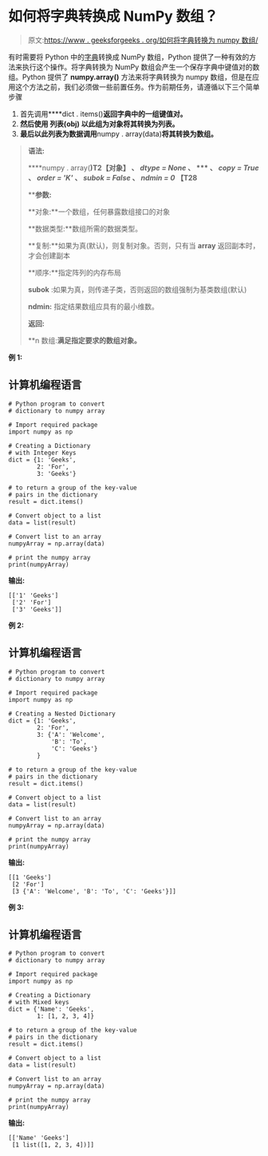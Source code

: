 # 如何将字典转换成 NumPy 数组？

> 原文:[https://www . geeksforgeeks . org/如何将字典转换为 numpy 数组/](https://www.geeksforgeeks.org/how-to-convert-a-dictionary-into-a-numpy-array/)

有时需要将 Python 中的[字典](https://www.geeksforgeeks.org/python-dictionary/)转换成 NumPy 数组，Python 提供了一种有效的方法来执行这个操作。将字典转换为 NumPy 数组会产生一个保存字典中键值对的数组。Python 提供了 **numpy.array()** 方法来将字典转换为 numpy 数组，但是在应用这个方法之前，我们必须做一些前置任务。作为前期任务，请遵循以下三个简单步骤

1.  首先调用****dict . items()**返回字典中的一组键值对。**
2.  **然后使用 **列表(obj)** 以此组为对象将其转换为列表。**
3.  **最后以此列表为数据调用**numpy . array(data)**将其转换为数组。**

> ****语法:****
> 
> ****numpy . array(**)T2【对象】 **、** *dtype = None* **、** *** **、** *copy = True* **、** *order = 'K'* **、** *subok = False* **、** *ndmin = 0* 【T28**
> 
>  ****参数:**
> 
> **对象:**一个数组，任何暴露数组接口的对象
> 
> **数据类型:**数组所需的数据类型。
> 
> **复制:**如果为真(默认)，则复制对象。否则，只有当 __array__ 返回副本时，才会创建副本
> 
> **顺序:**指定阵列的内存布局
> 
> **subok** :如果为真，则传递子类，否则返回的数组强制为基类数组(默认)
> 
> **ndmin:** 指定结果数组应具有的最小维数。
> 
> **返回:**
> 
> **n 数组:**满足指定要求的数组对象。**

****例 1:****

## **计算机编程语言**

```
# Python program to convert
# dictionary to numpy array

# Import required package
import numpy as np

# Creating a Dictionary
# with Integer Keys
dict = {1: 'Geeks',
        2: 'For',
        3: 'Geeks'}

# to return a group of the key-value
# pairs in the dictionary
result = dict.items()

# Convert object to a list
data = list(result)

# Convert list to an array
numpyArray = np.array(data)

# print the numpy array
print(numpyArray)
```

****输出:****

```
[['1' 'Geeks']
 ['2' 'For']
 ['3' 'Geeks']] 
```

****例 2:****

## **计算机编程语言**

```
# Python program to convert
# dictionary to numpy array

# Import required package
import numpy as np

# Creating a Nested Dictionary
dict = {1: 'Geeks',
        2: 'For',
        3: {'A': 'Welcome',
            'B': 'To',
            'C': 'Geeks'}
        }

# to return a group of the key-value
# pairs in the dictionary
result = dict.items()

# Convert object to a list
data = list(result)

# Convert list to an array
numpyArray = np.array(data)

# print the numpy array
print(numpyArray)
```

****输出:****

```
[[1 'Geeks']
 [2 'For']
 [3 {'A': 'Welcome', 'B': 'To', 'C': 'Geeks'}]] 
```

****例 3:****

## **计算机编程语言**

```
# Python program to convert
# dictionary to numpy array

# Import required package
import numpy as np

# Creating a Dictionary
# with Mixed keys
dict = {'Name': 'Geeks',
        1: [1, 2, 3, 4]}

# to return a group of the key-value
# pairs in the dictionary
result = dict.items()

# Convert object to a list
data = list(result)

# Convert list to an array
numpyArray = np.array(data)

# print the numpy array
print(numpyArray)
```

****输出:****

```
[['Name' 'Geeks']
 [1 list([1, 2, 3, 4])]] 
```